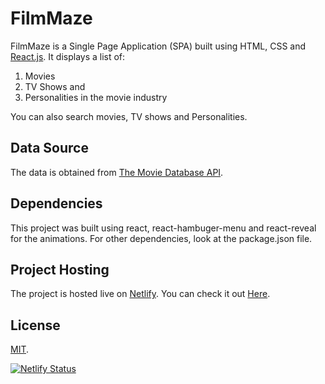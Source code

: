 # FilmMaze

FilmMaze is a Single Page Application (SPA) built using HTML, CSS and [React.js](https://reactjs.org/). It displays a list of:
1. Movies
2. TV Shows and
3. Personalities in the movie industry

You can also search movies, TV shows and Personalities.

## Data Source

The data is obtained from [The Movie Database API](https://developers.themoviedb.org/3/getting-started/introduction).

## Dependencies

This project was built using react, react-hambuger-menu  and react-reveal for the animations. For other dependencies, look at the package.json file.

## Project Hosting

The project is hosted live on [Netlify](https://www.netlify.com/). You can check it out [Here](https://filmmaze.netlify.app/).

## License

[MIT](https://choosealicense.com/licenses/mit/).

[![Netlify Status](https://api.netlify.com/api/v1/badges/2d955db1-c18a-450d-b950-83738a2660dc/deploy-status)](https://app.netlify.com/sites/filmmaze/deploys)